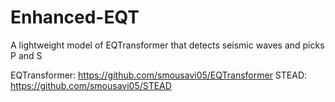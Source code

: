 # Enhanced-EQT

A lightweight model of EQTransformer that detects seismic waves and picks P and S

EQTransformer: https://github.com/smousavi05/EQTransformer
STEAD: https://github.com/smousavi05/STEAD

